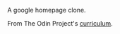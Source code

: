 A google homepage clone.

From The Odin Project's [curriculum](http://www.theodinproject.com/web-development-101/html-css).
